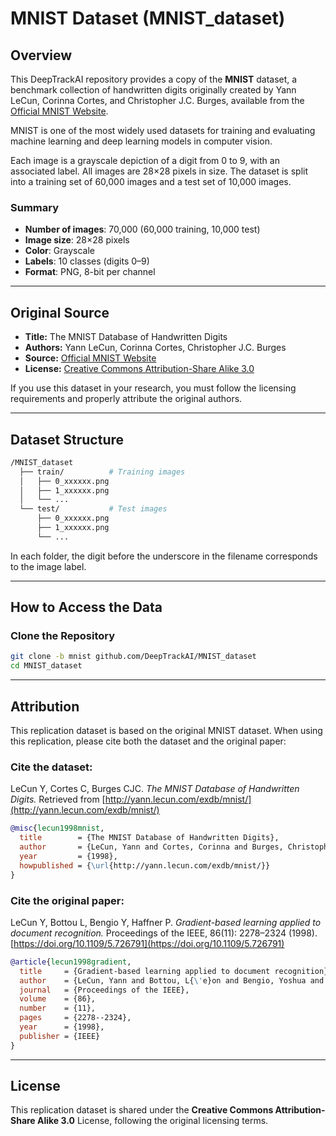 # MNIST Dataset (MNIST_dataset)

## Overview

This DeepTrackAI repository provides a copy of the **MNIST** dataset, a benchmark collection of handwritten digits originally created by Yann LeCun, Corinna Cortes, and Christopher J.C. Burges, available from the [Official MNIST Website](http://yann.lecun.com/exdb/mnist/).

MNIST is one of the most widely used datasets for training and evaluating machine learning and deep learning models in computer vision.

Each image is a grayscale depiction of a digit from 0 to 9, with an associated label. All images are 28×28 pixels in size. The dataset is split into a training set of 60,000 images and a test set of 10,000 images.

### Summary
- **Number of images**: 70,000 (60,000 training, 10,000 test)  
- **Image size**: 28×28 pixels  
- **Color**: Grayscale  
- **Labels**: 10 classes (digits 0–9)  
- **Format**: PNG, 8-bit per channel

---

## Original Source

- **Title:** The MNIST Database of Handwritten Digits  
- **Authors:** Yann LeCun, Corinna Cortes, Christopher J.C. Burges
- **Source:** [Official MNIST Website](http://yann.lecun.com/exdb/mnist/)  
- **License:** [Creative Commons Attribution-Share Alike 3.0](https://creativecommons.org/licenses/by-sa/3.0/)

If you use this dataset in your research, you must follow the licensing requirements and properly attribute the original authors.

---

## Dataset Structure

```bash
/MNIST_dataset  
  ├── train/          # Training images
  │   ├── 0_xxxxxx.png
  │   ├── 1_xxxxxx.png
  │   └── ...
  └── test/           # Test images
      ├── 0_xxxxxx.png
      ├── 1_xxxxxx.png
      └── ...
```

In each folder, the digit before the underscore in the filename corresponds to the image label.

---

## How to Access the Data

### Clone the Repository
```bash
git clone -b mnist github.com/DeepTrackAI/MNIST_dataset
cd MNIST_dataset
```

---

## Attribution

This replication dataset is based on the original MNIST dataset. When using this replication, please cite both the dataset and the original paper:

### Cite the dataset:
LeCun Y, Cortes C, Burges CJC. *The MNIST Database of Handwritten Digits.* Retrieved from [http://yann.lecun.com/exdb/mnist/](http://yann.lecun.com/exdb/mnist/)

```bibtex
@misc{lecun1998mnist,
  title        = {The MNIST Database of Handwritten Digits},
  author       = {LeCun, Yann and Cortes, Corinna and Burges, Christopher J.C.},
  year         = {1998},
  howpublished = {\url{http://yann.lecun.com/exdb/mnist/}}
}
```

### Cite the original paper:
LeCun Y, Bottou L, Bengio Y, Haffner P. *Gradient-based learning applied to document recognition.* Proceedings of the IEEE, 86(11): 2278–2324 (1998). [https://doi.org/10.1109/5.726791](https://doi.org/10.1109/5.726791)

```bibtex
@article{lecun1998gradient,
  title     = {Gradient-based learning applied to document recognition},
  author    = {LeCun, Yann and Bottou, L{\'e}on and Bengio, Yoshua and Haffner, Patrick},
  journal   = {Proceedings of the IEEE},
  volume    = {86},
  number    = {11},
  pages     = {2278--2324},
  year      = {1998},
  publisher = {IEEE}
}
```

---

## License

This replication dataset is shared under the **Creative Commons Attribution-Share Alike 3.0** License, following the original licensing terms.
